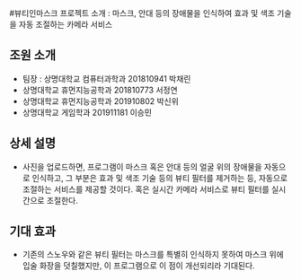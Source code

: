 #뷰티인마스크
프로젝트 소개 : 마스크, 안대 등의 장애물을 인식하여 효과 및 색조 기술을 자동 조절하는 카메라 서비스  

## 조원 소개
- 팀장 : 상명대학교 컴퓨터과학과 201810941 박채린  
- 상명대학교 휴먼지능공학과 201810773 서정연  
- 상명대학교 휴먼지능공학과 201910802 박신위  
- 상명대학교 게임학과 201911181 이승민  
  
## 상세 설명
- 사진을 업로드하면, 프로그램이 마스크 혹은 안대 등의 얼굴 위의 장애물을 자동으로 인식하고, 그 부분은 효과 및 색조 기술 등의 뷰티 필터를 제거하는 등, 자동으로 조절하는 서비스를 제공할 것이다. 혹은 실시간 카메라 서비스로 뷰티 필터를 실시간으로 조절한다.
  
## 기대 효과
- 기존의 스노우와 같은 뷰티 필터는 마스크를 특별히 인식하지 못하여 마스크 위에 입술 화장을 덧칠했지만, 이 프로그램으로 이 점이 개선되리라 기대된다.
  

